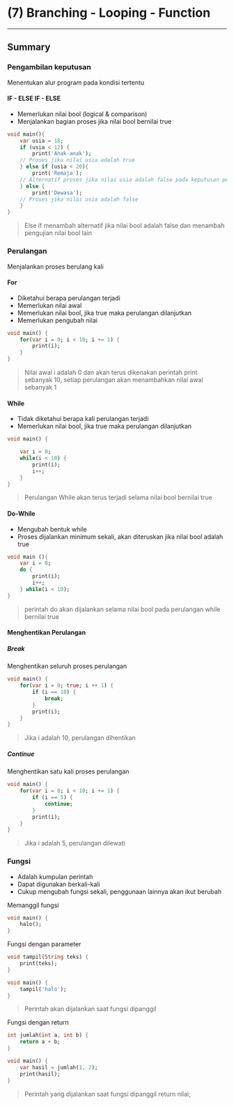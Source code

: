 # (7) Branching - Looping - Function
---
## Summary

### Pengambilan keputusan
Menentukan alur program pada kondisi tertentu

#### IF - ELSE IF - ELSE
- Memerlukan nilai bool (logical & comparison)
- Menjalankan bagian proses jika nilai bool bernilai true
```dart
void main(){
    var usia = 18;
    if (usia < 12) {
        print('Anak-anak');
    // Proses jika nilai usia adalah true
    } else if (usia < 20){
        print('Remaja');
    // Alternatif proses jika nilai usia adalah false pada keputusan pertama
    } else {
        print('Dewasa');
    // Proses jika nilai usia adalah false
    }
}
```
> Else if menambah alternatif jika nilai bool adalah false dan menambah pengujian nilai bool lain


### Perulangan
Menjalankan proses berulang kali

#### For
- Diketahui berapa perulangan terjadi
- Memerlukan nilai awal
- Memerlukan nilai bool, jika true maka perulangan dilanjutkan
- Memerlukan pengubah nilai

```dart
void main() {
    for(var i = 0; i < 10; i += 1) {
        print(i);
    }
} 
```
> Nilai awal i adalah 0 dan akan terus dikenakan perintah print sebanyak 10, setiap perulangan akan menambahkan nilai awal sebanyak 1

#### While
- Tidak diketahui berapa kali perulangan terjadi
- Memerlukan nilai bool, jika true maka perulangan dilanjutkan

```dart
void main() {

    var i = 0;
    while(i < 10) {
        print(i);
        i++;
    }
}
```
> Perulangan While akan terus terjadi selama nilai bool bernilai true

#### Do-While
- Mengubah bentuk while
- Proses dijalankan minimum sekali, akan diteruskan jika nilai bool adalah true

```dart
void main (){
    var i = 0;
    do {
        print(i);
        i++;
    } while(i < 10);
}
```
> perintah do akan dijalankan selama nilai bool pada perulangan while bernilai true

#### Menghentikan Perulangan
##### Break
Menghentikan seluruh proses perulangan

```dart
void main() {
    for(var i = 0; true; i ++ 1) {
        if (i == 10) {
            break;
        }
        print(i);
    }
} 
```
>Jika i adalah 10, perulangan dihentikan
##### Continue
Menghentikan satu kali proses perulangan

```dart
void main() {
    for(var i = 0; i < 10; i += 1) {
        if (i == 5) {
            continue;
        }
        print(i);
    }
}   
```
> Jika i adalah 5, perulangan dilewati
### Fungsi
- Adalah kumpulan perintah
- Dapat digunakan berkali-kali
- Cukup mengubah fungsi sekali, penggunaan lainnya akan ikut berubah

Memanggil fungsi
```dart
void main() {
    halo();
}
```

Fungsi dengan parameter
```dart
void tampil(String teks) {
    print(teks);
}

void main() {
    tampil('halo');
}
```
> Perintah akan dijalankan saat fungsi dipanggil

Fungsi dengan return
```dart
int jumlah(int a, int b) {
    return a + b;
}

void main() {
    var hasil = jumlah(1, 2);
    print(hasil);
}
```
> Perintah yang dijalankan saat fungsi dipanggil return nilai;

